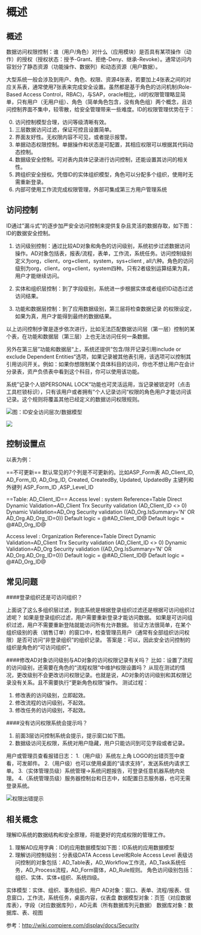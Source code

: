 概述
===

概述
---

数据访问权限控制：谁（用户/角色）对什么（应用模块）是否具有某项操作（动作）的授权（授权状态：授予-Grant、拒绝-Deny、继承-Revoke）。通常访问内容划分了静态资源（功能操作、数据列）和动态资源（用户数据）。

大型系统一般会涉及到用户、角色、权限、资源4张表，若要加上4张表之间的对应关系表，通常使用7张表来完成安全设置。虽然都是基于角色的访问机制(Role-Based Access Control，RBAC)，与SAP，oracle相比，id的权限管理略显简单，只有用户（无用户组）、角色（简单角色包含，没有角色组）两个概念，且访问控制界面不集中，较零散，给安全管理带来一些难度。ID的权限管理优势在于：

0. 访问控制模型合理，访问等级清晰有效。
1. 三层数据访问过滤，保证可控且设置简单。
2. 界面友好性。无权限内容不可见，或者提示报警。
3. 单据动态权限控制。单据操作和状态是可配置，其相应权限可以根据其代码动态控制。
4. 数据级安全控制。可对表内具体记录进行访问控制，还能设置其访问的相关性。
5. 跨组织安全授权。凭借ID的实体组织模型，角色可以分配多个组织，使用时无需重新登录。
6. 内部可使用工作流完成权限管理，外部可集成第三方用户管理系统

访问控制
---

ID通过”漏斗式“的逐步加严安全访问控制来提供复杂且灵活的数据存取，如下图：ID的数据安全控制。

1. 访问级别控制：通过比较AD对象和角色的访问级别，系统初步过滤数据访问操作。AD对象包括表，报表/流程，表单，工作流，系统任务。访问控制级别定义为org，client，org+client，system，sys+client , all六种。角色的访问级别为org，client，org+client，system四种。只有2者级别运算结果为真，用户才能继续访问。

2. 实体和组织层控制：到了字段级别，系统进一步根据实体或者组织ID动态过滤访问结果。

3. 功能和数据层控制：到了应用数据级别，第三层将检查数据记录 的权限设定，如果为真，用户才能得到最终的数据结果。

以上访问控制步骤是逐步依次进行，比如无法匹配数据访问层（第一层）控制的某个表，在功能和数据层（第三层）上也无法访问任何一条数据。

另外在第三层”功能和数据层“上，系统还提供”包含/除开记录引用include or exclude Dependent Entities“选项，如果记录被其他表引用，该选项可以控制其引用访问开关。例如：如果你想限制某个具体科目的访问，你也不想让用户在会计分录表，资产负债表中看到这个科目，你可以使用该功能。

系统”记录个人锁PERSONAL LOCK“功能也可灵活运用，当记录被锁定时（点击工具栏锁标识），只有该用户或者拥有”个人记录访问“权限的角色用户才能访问该记录。这个规则将覆盖其他已经定义的数据访问权限规则。

![图：ID安全访问层次/数据模型](https://static.oschina.net/uploads/space/2017/0512/080623_ZqIo_2720480.png)

![](https://static.oschina.net/uploads/space/2017/0515/164045_wroc_2720480.png)

控制设置点
---

以表为例：

==不可更新==
默认常见的7个列是不可更新的。比如ASP_Form表
AD_Client_ID, AD_Form_ID, AD_Org_ID, Created, CreatedBy, Updated, UpdatedBy
主键列和外键列
ASP_Form_ID ,ASP_Level_ID

==Table: AD_Client_ID==
Access level : system
Reference=Table Direct
Dynamic Validation=AD_Client Trx Security validation    (AD_Client_ID <> 0)
Dynamic Validation=AD_Org Security validation    ((AD_Org.IsSummary='N' OR AD_Org.AD_Org_ID=0))
Default logic = @#AD_Client_ID@
Default logic = @#AD_Org_ID@

Access level : Organization
Reference=Table Direct
Dynamic Validation=AD_Client Trx Security validation    (AD_Client_ID <> 0)
Dynamic Validation=AD_Org Security validation    ((AD_Org.IsSummary='N' OR AD_Org.AD_Org_ID=0))
Default logic = @#AD_Client_ID@
Default logic = @#AD_Org_ID@


常见问题
---

####登录组织还是可访问组织？

上面说了这么多组织层过滤，到底系统是根据登录组织过滤还是根据可访问组织过滤呢？
如果是登录组织过滤，用户需要重新登录才能访问数据。
如果是可访问组织过滤，用户不需要重新登陆就能访问所有允许数据。
验证方法很简单，在某个组织级别的表（销售订单）的窗口中，检查管理员用户（通常有全部组织访问权限）是否可访问“非登录组织”的组织记录。
答案是：可以，因此安全访问控制的组织是角色的“可访问组织”。

####修改AD对象访问级别与AD对象的访问权限记录有关吗？
比如：设置了流程的访问级别，还需要在角色的“流程权限”中维护权限设置吗？
从现在测试的情况，更改级别不会更改访问权限记录。也就是说，AD对象的访问级别和其权限记录没有关系。且不需要执行“更新角色权限”操作。
测试过程：
1. 修改表的访问级别，立即起效。
2. 修改流程的访问级别，不起效。
2. 修改任务的访问级别，不起效。


####没有访问权限系统会提示吗？

1. 前面3层访问控制系统会提示，提示窗口如下图。
2. 数据级访问无权限，系统对用户隐藏，用户只能访问到可见字段或者记录。

用户或管理员查看报错日志：
1.（用户级）系统左上角 LOGO的出错页签中查看，可发邮件。
2.（用户级）也可以使用桌面的“请求支持”，发送系统内请求工单。
3.（实体管理员级）系统管理->系统问题报告，可登录任意机器系统内处理。
4.（系统管理员级）服务器控制台和日志中，如配置日志服务器，也可无需登录系统。

![权限出错提示](https://static.oschina.net/uploads/space/2017/0513/033815_umpb_2720480.png)

相关概念
---

理解ID系统的数据结构和安全原理，将能更好的完成权限的管理工作。
1. 理解AD应用字典：ID的应用数据模型如下图：ID系统的应用数据模型
2. 理解访问控制级别：分表级DATA Access Level和Role Access Level
表级访问控制的对象包括：AD_Table表，AD_Workflow工作流，AD_Task系统任务，AD_Process流程，AD_Form窗体，AD_Rule规则。
角色访问级别包括：组织、实体、实体+组织、系统四级。

实体模型：实体、组织、事务组织、用户
AD对象：窗口、表单、流程/报表、信息窗口，工作流，系统任务，桌面内容，仪表盘
数据模型对象：页签（对应数据库表），字段（对应数据库列），AD元素（所有数据库列元数据）
数据库对象：数据库、表、视图

参考：http://wiki.compiere.com/display/docs/Security

